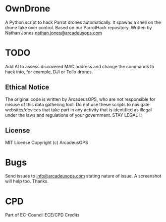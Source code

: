 # OwnDrone
A Python script to hack Parrot drones automatically. It spawns a shell on the drone take over control.
Based on our ParrotHack repository. Written by Nathan Jones nathan.jones@arcadeusops.com

# TODO
Add AI to assess discovered MAC address and change the commands to hack into, for example, DJI or Tollo drones.

## Ethical Notice
The original code is written by ArcadeusOPS, who are not responsible for misuse of this data gathering tool. Do not use these scripts to navigate websites/devices that take part in any activity that is identified as illegal under the laws and regulations of your government. STAY LEGAL !!

## License
MIT License
Copyright (c) ArcadeusOPS

# Bugs
Send issues to info@arcadeusops.com stating nature of issue. A screenshot will help too. Thanks.

# CPD
Part of EC-Council ECE/CPD Credits  
